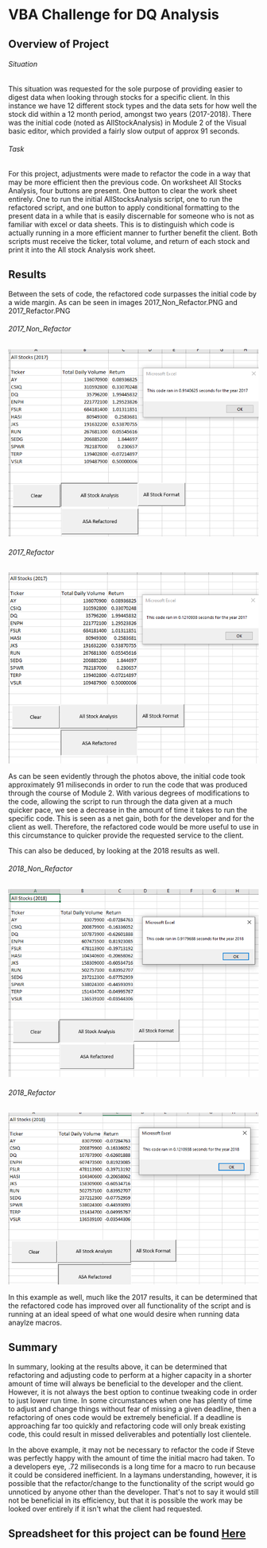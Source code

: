 # VBA Challenge for DQ Analysis

## Overview of Project

###### Situation

This situation was requested for the sole purpose of providing easier to digest data when looking through stocks for a specific client. In this instance we have 12 different stock types and the data sets for how well the stock did within a 12 month period, amongst two years (2017-2018). There was the initial code (noted as AllStockAnalysis) in Module 2 of the Visual basic editor, which provided a fairly slow output of approx 91 seconds.

###### Task
For this project, adjustments were made to refactor the code in a way that may be more efficient then the previous code. On worksheet All Stocks Analysis, four buttons are present. One button to clear the work sheet entirely. One to run the initial AllStocksAnalysis script, one to run the refactored script, and one button to apply conditional formatting to the present data in a while that is easily discernable for someone who is not as familiar with excel or data sheets. This is to distinguish which code is actually running in a more efficient manner to further benefit the client. Both scripts must receive the ticker, total volume, and return of each stock and print it into the All stock Analysis work sheet.

##  Results

Between the sets of code, the refactored code surpasses the initial code by a wide margin. As can be seen in images 2017_Non_Refactor.PNG and 2017_Refactor.PNG

###### 2017_Non_Refactor
![2017_Non_Refactor](https://github.com/clondon0792/Stock-Analysis/blob/main/2017_Non_Refactor.PNG)

###### 2017_Refactor
![2017_Refactor](https://github.com/clondon0792/Stock-Analysis/blob/main/2017_Refactor.PNG)

As can be seen evidently through the photos above, the initial code took approximately 91 miliseconds in order to run the code that was produced through the course of Module 2. With various degrees of modifications to the code, allowing the script to run through the data given at a much quicker pace, we see a decrease in the amount of time it takes to run the specific code. This is seen as a net gain, both for the developer and for the client as well. Therefore, the refactored code would be more useful to use in this circumstance to quicker provide the requested service to the client.

This can also be deduced, by looking at the 2018 results as well.

###### 2018_Non_Refactor

![2018_Non_Refactor](https://github.com/clondon0792/Stock-Analysis/blob/main/2018_Non_Refactor.PNG)

###### 2018_Refactor

![2018_Refactor](https://github.com/clondon0792/Stock-Analysis/blob/main/2018_Refactor.PNG)

In this example as well, much like the 2017 results, it can be determined that the refactored code has improved over all functionality of the script and is running at an ideal speed of what one would desire when running data anaylze macros.

## Summary

In summary, looking at the results above, it can be determined that refactoring and adjusting code to perform at a higher capacity in a shorter amount of time will always be beneficial to the developer and the client. However, it is not always the best option to continue tweaking code in order to just lower run time. In some circumstances when one has plenty of time to adjust and change things without fear of missing a given deadline, then a refactoring of ones code would be extremely beneficial. If a deadline is approaching far too quickly and refactoring code will only break existing code, this could result in missed deliverables and potentially lost clientele. 

In the above example, it may not be necessary to refactor the code if Steve was perfectly happy with the amount of time the initial macro had taken. To a developers eye, .72 miliseconds is a long time for a macro to run because it could be considered inefficient. In a laymans understanding, however, it is possible that the refactor/change to the functionality of the script would go unnoticed by anyone other than the developer. That's not to say it would still not be beneficial in its efficiency, but that it is possible the work may be looked over entirely if it isn't what the client had requested.

## Spreadsheet for this project can be found [Here](https://github.com/clondon0792/Stock-Analysis/blob/main/VBA_Challenge.xlsm)
